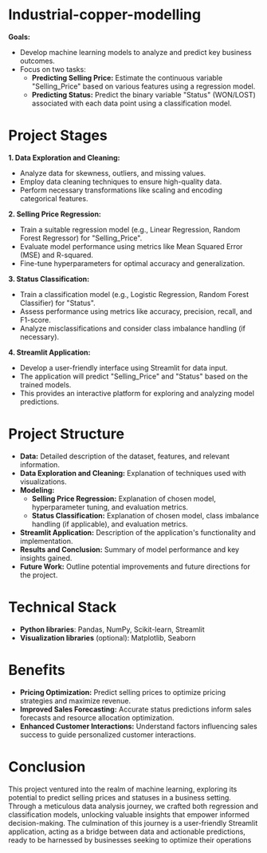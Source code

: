 # Industrial-copper-modelling
**Goals:**

* Develop machine learning models to analyze and predict key business outcomes.
* Focus on two tasks:
    * **Predicting Selling Price:** Estimate the continuous variable "Selling_Price" based on various features using a regression model.
    * **Predicting Status:** Predict the binary variable "Status" (WON/LOST) associated with each data point using a classification model.

# Project Stages

**1. Data Exploration and Cleaning:**

* Analyze data for skewness, outliers, and missing values.
* Employ data cleaning techniques to ensure high-quality data.
* Perform necessary transformations like scaling and encoding categorical features.

**2. Selling Price Regression:**

* Train a suitable regression model (e.g., Linear Regression, Random Forest Regressor) for "Selling_Price".
* Evaluate model performance using metrics like Mean Squared Error (MSE) and R-squared.
* Fine-tune hyperparameters for optimal accuracy and generalization.

**3. Status Classification:**

* Train a classification model (e.g., Logistic Regression, Random Forest Classifier) for "Status".
* Assess performance using metrics like accuracy, precision, recall, and F1-score.
* Analyze misclassifications and consider class imbalance handling (if necessary).

**4. Streamlit Application:**

* Develop a user-friendly interface using Streamlit for data input.
* The application will predict "Selling_Price" and "Status" based on the trained models.
* This provides an interactive platform for exploring and analyzing model predictions.

# Project Structure

* **Data:** Detailed description of the dataset, features, and relevant information.
* **Data Exploration and Cleaning:** Explanation of techniques used with visualizations.
* **Modeling:**
    * **Selling Price Regression:** Explanation of chosen model, hyperparameter tuning, and evaluation metrics.
    * **Status Classification:** Explanation of chosen model, class imbalance handling (if applicable), and evaluation metrics.
* **Streamlit Application:** Description of the application's functionality and implementation.
* **Results and Conclusion:** Summary of model performance and key insights gained.
* **Future Work:** Outline potential improvements and future directions for the project.

# Technical Stack

* **Python libraries**: Pandas, NumPy, Scikit-learn, Streamlit
* **Visualization libraries** (optional): Matplotlib, Seaborn

# Benefits

* **Pricing Optimization:** Predict selling prices to optimize pricing strategies and maximize revenue.
* **Improved Sales Forecasting:** Accurate status predictions inform sales forecasts and resource allocation optimization.
* **Enhanced Customer Interactions:** Understand factors influencing sales success to guide personalized customer interactions.


# Conclusion

This project ventured into the realm of machine learning, exploring its potential to predict selling prices and statuses in a business setting. Through a meticulous data analysis journey, we crafted both regression and classification models, unlocking valuable insights that empower informed decision-making. The culmination of this journey is a user-friendly Streamlit application, acting as a bridge between data and actionable predictions, ready to be harnessed by businesses seeking to optimize their operations
